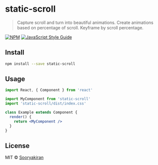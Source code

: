 # static-scroll

> Capture scroll and turn into beautiful animations. Create animations based on percentage of scroll. Keyframe by scroll percentage.

[![NPM](https://img.shields.io/npm/v/static-scroll.svg)](https://www.npmjs.com/package/static-scroll) [![JavaScript Style Guide](https://img.shields.io/badge/code_style-standard-brightgreen.svg)](https://standardjs.com)

## Install

```bash
npm install --save static-scroll
```

## Usage

```jsx
import React, { Component } from 'react'

import MyComponent from 'static-scroll'
import 'static-scroll/dist/index.css'

class Example extends Component {
  render() {
    return <MyComponent />
  }
}
```

## License

MIT © [Sooryakiran](https://github.com/Sooryakiran)
